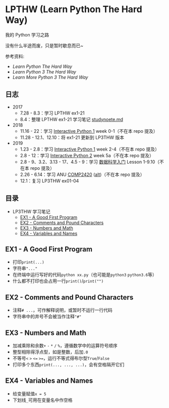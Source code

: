 # LPTHW (Learn Python The Hard Way)

我的 Python 学习之路

没有什么半途而废，只是暂时歇息而已~

参考资料:
- *Learn Python The Hard Way*
- *Learn Python 3 The Hard Way*
- *Learn More Python 3 The Hard Way*

## 日志

- 2017
	- 7.28 - 8.3：学习 LPTHW ex1-21
	- 8.4：整理 LPTHW ex1-21 学习笔记 [studynoete.md](https://github.com/lctfwyt/LPTHW/blob/master/studynotes.md)
- 2018
	- 11.16 - 22：学习 [Interactive Python 1](https://www.coursera.org/learn/interactive-python-1) week 0-1（不在本 repo 提及）
	- 11.28 - 12.1、12.10：将 ex1-21 更新到 LP3THW 版本
- 2019
	- 1.23 - 2.8：学习 [Interactive Python 1](https://www.coursera.org/learn/interactive-python-1) week 2-4（不在本 repo 提及）
	- 2.8 - 12：学习 [Interactive Python 2](https://www.coursera.org/learn/interactive-python-2) week 5a（不在本 repo 提及）
	- 2.8 - 9、3.2、3.13 - 17、4.5 - 9：学习 [数据科学入门](https://cn.udacity.com/course/intro-to-data-science--ud359) Lesson 1-9.10（不在本 repo 提及）
	- 2.26 - 6.14：学习 ANU [COMP2420](https://cs.anu.edu.au/courses/comp2420/) ([alt](https://programsandcourses.anu.edu.au/2019/course/COMP2420))（不在本 repo 提及）
	- 12.1：复习 LP3THW ex01-04

## 目录

- LP3THW 学习笔记
	- [EX1 - A Good First Program](EX1---A-Good-First-Program)
	- [EX2 - Comments and Pound Characters](EX2---Comments-and-Pound-Characters)
	- [EX3 - Numbers and Math](EX3---Numbers-and-Math)
	- [EX4 - Variables and Names](EX4---Variables-and-Names)

## EX1 - A Good First Program

- 打印`print(...)`
- 字符串`"..."`
- 在终端中运行写好的代码`python xx.py`（也可能是`python3` `python3.6`等）
- 什么都不打印也会占用一行`print()`/`print("")`

## EX2 - Comments and Pound Characters

- 注释`# ...`，可作解释说明，或暂时不运行一行代码
- 字符串中的井号不会被当作注释`"#"`

## EX3 - Numbers and Math

- 加减乘除和余数`+` `-` `*` `/` `%`，遵循数学中的运算符号顺序
- 整型相除得浮点型，如是整数，后加`.0`
- 不等号`<` `>` `<=` `>=`，运行不等式得布尔型`True`/`False`
- 打印多个东西`print(..., ..., ...)`，会有空格隔开它们

## EX4 - Variables and Names

- 给变量赋值`x = 5`
- 下划线`_`可用在变量名中作空格
